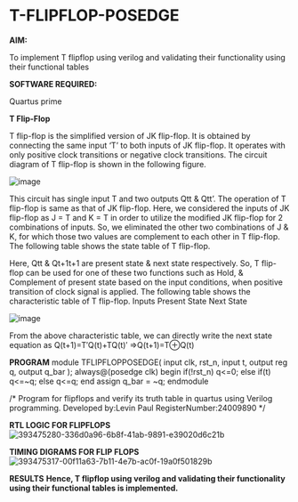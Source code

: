 # T-FLIPFLOP-POSEDGE

**AIM:**

To implement  T flipflop using verilog and validating their functionality using their functional tables

**SOFTWARE REQUIRED:**

Quartus prime


**T Flip-Flop**

T flip-flop is the simplified version of JK flip-flop. It is obtained by connecting the same input ‘T’ to both inputs of JK flip-flop. It operates with only positive clock transitions or negative clock transitions. The circuit diagram of T flip-flop is shown in the following figure.

![image](https://github.com/naavaneetha/T-FLIPFLOP-POSEDGE/assets/154305477/458a68fe-2d08-4a9d-ac4f-7ae0480ce0bd)

 
This circuit has single input T and two outputs Qtt & Qtt’. The operation of T flip-flop is same as that of JK flip-flop. Here, we considered the inputs of JK flip-flop as J = T and K = T in order to utilize the modified JK flip-flop for 2 combinations of inputs. So, we eliminated the other two combinations of J & K, for which those two values are complement to each other in T flip-flop. The following table shows the state table of T flip-flop.

Here, Qtt & Qt+1t+1 are present state & next state respectively. So, T flip-flop can be used for one of these two functions such as Hold, & Complement of present state based on the input conditions, when positive transition of clock signal is applied. The following table shows the characteristic table of T flip-flop. Inputs Present State Next State

![image](https://github.com/naavaneetha/T-FLIPFLOP-POSEDGE/assets/154305477/cdd7fb32-539f-4b66-bb8d-f305a153c886)

 
From the above characteristic table, we can directly write the next state equation as Q(t+1)=T′Q(t)+TQ(t)′ ⇒Q(t+1)=T⊕Q(t)


**PROGRAM**
module TFLIPFLOPPOSEDGE( input clk, rst_n, input t,
output reg q,
output q_bar
);
always@(posedge clk) 
begin 
if(!rst_n)
q<=0;
else
if(t)
q<=~q;
else
q<=q;
end
assign q_bar = ~q;
endmodule

/* Program for flipflops and verify its truth table in quartus using Verilog programming. 
Developed by:Levin Paul RegisterNumber:24009890 
*/

**RTL LOGIC FOR FLIPFLOPS**
![393475280-336d0a96-6b8f-41ab-9891-e39020d6c21b](https://github.com/user-attachments/assets/8a81c3e1-ccea-4b23-a273-fcef202c0759)

**TIMING DIGRAMS FOR FLIP FLOPS**
![393475317-00f11a63-7b11-4e7b-ac0f-19a0f501829b](https://github.com/user-attachments/assets/282e0e4e-2f3e-4070-8b5a-dbda889dc6d5)

**RESULTS**
**Hence, T flipflop using verilog and validating their functionality using their functional tables is implemented.**
